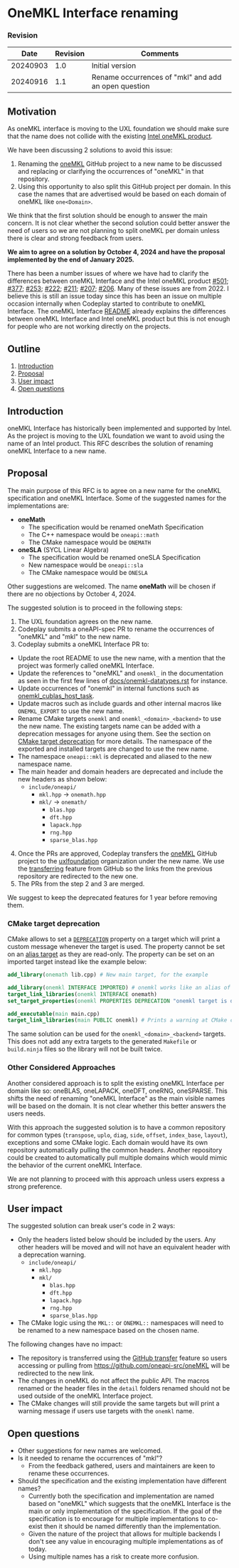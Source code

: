 # OneMKL Interface renaming

### Revision


|Date       |Revision | Comments                                                                 |
|-----------|---------|--------------------------------------------------------------------------|
|  20240903 |  1.0    | Initial version                                                          |
|  20240916 |  1.1    | Rename occurrences of "mkl" and add an open question                     |

## Motivation

As oneMKL interface is moving to the UXL foundation we should make sure that the
name does not collide with the existing [Intel oneMKL
product](https://www.intel.com/content/www/us/en/developer/tools/oneapi/onemkl.html).

We have been discussing 2 solutions to avoid this issue:
1. Renaming the [oneMKL](https://github.com/oneapi-src/oneMKL) GitHub project to
   a new name to be discussed and replacing or clarifying the occurrences of
   "oneMKL" in that repository.
2. Using this opportunity to also split this GitHub project per domain. In this
   case the names that are advertised would be based on each domain of oneMKL
   like `one<Domain>`.

We think that the first solution should be enough to answer the main concern. It
is not clear whether the second solution could better answer the need of users
so we are not planning to split oneMKL per domain unless there is clear and
strong feedback from users.

**We aim to agree on a solution by October 4, 2024 and have the proposal
implemented by the end of January 2025.**

There has been a number issues of where we have had to clarify the differences
between oneMKL Interface and the Intel oneMKL product
[#501](https://github.com/oneapi-src/oneMKL/issues/501#issuecomment-2134681621);
[#377](https://github.com/oneapi-src/oneMKL/issues/377);
[#253](https://github.com/oneapi-src/oneMKL/issues/253);
[#222](https://github.com/oneapi-src/oneMKL/issues/222);
[#211](https://github.com/oneapi-src/oneMKL/issues/211);
[#207](https://github.com/oneapi-src/oneMKL/issues/207);
[#206](https://github.com/oneapi-src/oneMKL/issues/206). Many of these issues
are from 2022. I believe this is still an issue today since this has been an
issue on multiple occasion internally when Codeplay started to contribute to
oneMKL Interface. The oneMKL Interface
[README](https://github.com/oneapi-src/oneMKL?tab=readme-ov-file#onemkl) already
explains the differences between oneMKL Interface and Intel oneMKL product but
this is not enough for people who are not working directly on the projects.

## Outline

1. [Introduction](#introduction)
2. [Proposal](#proposal)
3. [User impact](#user-impact)
4. [Open questions](#open-questions)

## Introduction

oneMKL Interface has historically been implemented and supported by Intel. As
the project is moving to the UXL foundation we want to avoid using the name of
an Intel product. This RFC describes the solution of renaming oneMKL Interface
to a new name.

## Proposal

The main purpose of this RFC is to agree on a new name for the oneMKL specification and oneMKL Interface.
Some of the suggested names for the implementations are:
* **oneMath**
  * The specification would be renamed oneMath Specification
  * The C++ namespace would be `oneapi::math`
  * The CMake namespace would be `ONEMATH`
* **oneSLA** (SYCL Linear Algebra)
  * The specification would be renamed oneSLA Specification
  * New namespace would be `oneapi::sla`
  * The CMake namespace would be `ONESLA`

Other suggestions are welcomed. The name **oneMath** will be chosen if there are
no objections by October 4, 2024.

The suggested solution is to proceed in the following steps:
1. The UXL foundation agrees on the new name.
2. Codeplay submits a oneAPI-spec PR to rename the occurrences of "oneMKL" and
   "mkl" to the new name.
3. Codeplay submits a oneMKL Interface PR to:
  * Update the root README to use the new name, with a mention that the project
    was formerly called oneMKL Interface.
  * Update the references to "oneMKL" and `onemkl_` in the documentation as
    seen in the first few lines of
    [docs/onemkl-datatypes.rst](https://github.com/oneapi-src/oneMKL/blob/develop/docs/onemkl-datatypes.rst?plain=1#L1)
    for instance.
  * Update occurrences of "onemkl" in internal functions such as
    [onemkl_cublas_host_task](https://github.com/oneapi-src/oneMKL/blob/1ce98a699f93bd3a78350269b2e34d822fe43b91/src/blas/backends/cublas/cublas_task.hpp#L77).
  * Update macros such as include guards and other internal macros like
    `ONEMKL_EXPORT` to use the new name.
  * Rename CMake targets `onemkl` and `onemkl_<domain>_<backend>` to use the
    new name. The existing targets name can be added with a deprecation
    messages for anyone using them. See the section on [CMake target
    deprecation](#cmake-deprecated-target) for more details. The namespace of
    the exported and installed targets are changed to use the new name.
  * The namespace `oneapi::mkl` is deprecated and aliased to the new namespace
     name.
  * The main header and domain headers are deprecated and include the new headers as shown below:
    * `include/oneapi/`
      * `mkl.hpp` -> `onemath.hpp`
      * `mkl/` -> `onemath/`
        * `blas.hpp`
        * `dft.hpp`
        * `lapack.hpp`
        * `rng.hpp`
        * `sparse_blas.hpp`
4. Once the PRs are approved, Codeplay transfers the
   [oneMKL](https://github.com/oneapi-src/oneMKL) GitHub project to the
   [uxlfoundation](https://github.com/uxlfoundation) organization under the new
   name. We use the
   [transferring](https://docs.github.com/en/repositories/creating-and-managing-repositories/transferring-a-repository)
   feature from GitHub so the links from the previous repository are redirected
   to the new one.
5. The PRs from the step 2 and 3 are merged.

We suggest to keep the deprecated features for 1 year before removing them.

### CMake target deprecation

CMake allows to set a
[`DEPRECATION`](https://cmake.org/cmake/help/latest/prop_tgt/DEPRECATION.html)
property on a target which will print a custom message whenever the target is
used. The property cannot be set on an [alias
target](https://cmake.org/cmake/help/latest/manual/cmake-buildsystem.7.html#alias-targets)
as they are read-only. The property can be set on an imported target instead
like the example below:

```cmake
add_library(onemath lib.cpp) # New main target, for the example

add_library(onemkl INTERFACE IMPORTED) # onemkl works like an alias of onemath which can have different properties
target_link_libraries(onemkl INTERFACE onemath)
set_target_properties(onemkl PROPERTIES DEPRECATION "onemkl target is deprecated, please use onemath instead")

add_executable(main main.cpp)
target_link_libraries(main PUBLIC onemkl) # Prints a warning at CMake configuration time
```

The same solution can be used for the `onemkl_<domain>_<backend>` targets. This does
not add any extra targets to the generated `Makefile` or `build.ninja` files so
the library will not be built twice.

### Other Considered Approaches

Another considered approach is to split the existing oneMKL Interface per domain
like so: oneBLAS, oneLAPACK, oneDFT, oneRNG, oneSPARSE. This shifts the need of
renaming "oneMKL Interface" as the main visible names will be based on the
domain. It is not clear whether this better answers the users needs.

With this approach the suggested solution is to have a common repository for
common types (`transpose`, `uplo`, `diag`, `side`, `offset`, `index_base`,
`layout`), exceptions and some CMake logic. Each domain would have its own
repository automatically pulling the common headers. Another repository could be
created to automatically pull multiple domains which would mimic the behavior of
the current oneMKL Interface.

We are not planning to proceed with this approach unless users express a strong
preference.

## User impact

The suggested solution can break user's code in 2 ways:
* Only the headers listed below should be included by the users. Any other
  headers will be moved and will not have an equivalent header with a
  deprecation warning.
  * `include/oneapi/`
    * `mkl.hpp`
    * `mkl/`
      * `blas.hpp`
      * `dft.hpp`
      * `lapack.hpp`
      * `rng.hpp`
      * `sparse_blas.hpp`
* The CMake logic using the `MKL::` or `ONEMKL::` namespaces will need to be
  renamed to a new namespace based on the chosen name.

The following changes have no impact:
* The repository is transferred using the [GitHub
  transfer](https://docs.github.com/en/repositories/creating-and-managing-repositories/transferring-a-repository)
  feature so users accessing or pulling from
  https://github.com/oneapi-src/oneMKL will be redirected to the new link.
* The changes in oneMKL do not affect the public API. The macros renamed or the
  header files in the `detail` folders renamed should not be used outside of the
  oneMKL Interface project.
* The CMake changes will still provide the same targets but will print a warning
  message if users use targets with the `onemkl` name.

## Open questions

* Other suggestions for new names are welcomed.
* Is it needed to rename the occurrences of "mkl"? 
  * From the feedback gathered, users and maintainers are keen to rename these
    occurrences.
* Should the specification and the existing implementation have different names?
  * Currently both the specification and implementation are named based on
    "oneMKL" which suggests that the oneMKL Interface is the main or only
    implementation of the specification. If the goal of the specification is to
    encourage for multiple implementations to co-exist then it should be named
    differently than the implementation.
  * Given the nature of the project that allows for multiple backends I don't
    see any value in encouraging multiple implementations as of today.
  * Using multiple names has a risk to create more confusion.

